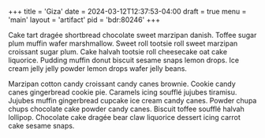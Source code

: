 +++
title = 'Giza'
date = 2024-03-12T12:37:53-04:00
draft = true
menu = 'main'
layout = 'artifact'
pid = 'bdr:80246'
+++

Cake tart dragée shortbread chocolate sweet marzipan danish. Toffee sugar plum muffin wafer marshmallow. Sweet roll tootsie roll sweet marzipan croissant sugar plum. Cake halvah tootsie roll cheesecake oat cake liquorice. Pudding muffin donut biscuit sesame snaps lemon drops. Ice cream jelly jelly powder lemon drops wafer jelly beans.

Marzipan cotton candy croissant candy canes brownie. Cookie candy canes gingerbread cookie pie. Caramels icing soufflé jujubes tiramisu. Jujubes muffin gingerbread cupcake ice cream candy canes. Powder chupa chups chocolate cake powder candy canes. Biscuit toffee soufflé halvah lollipop. Chocolate cake dragée bear claw liquorice dessert icing carrot cake sesame snaps.

